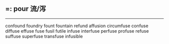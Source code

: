 ## =: pour 流/泻

---
confound
foundry 
fount
fountain
refund
affusion
circumfuse
confuse
diffuse
effuse
fuse
fusil
futile
infuse
interfuse
perfuse
profuse
refuse
suffuse
superfuse
transfuse
infusible
